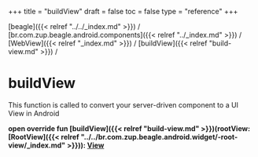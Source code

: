 +++
title = "buildView"
draft = false
toc = false
type = "reference"
+++

[beagle]({{< relref "../../_index.md" >}}) / [br.com.zup.beagle.android.components]({{< relref "../_index.md" >}}) / [WebView]({{< relref "_index.md" >}}) / [buildView]({{< relref "build-view.md" >}}) / 



# buildView  


This function is called to convert your server-driven component to a UI View in Android

  
  
<b><b>open override fun [buildView]({{< relref "build-view.md" >}})(rootView: [RootView]({{< relref "../../br.com.zup.beagle.android.widget/-root-view/_index.md" >}})): [View](https://developer.android.com/reference/kotlin/android/view/View.html)</b></b>  




